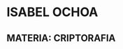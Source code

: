 # ISABEL OCHOA
## MATERIA: CRIPTORAFIA 


<script src="https://www.gstatic.com/dialogflow-console/fast/messenger/bootstrap.js?v=1"></script>
<df-messenger intent="BIENVENIDO" chat-title="Criptografia" agent-id="058e88d5-57e4-45be-8b49-3d9c9a0a2f6a" language-code="es" >

